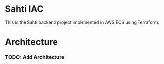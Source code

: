 # Sahti IAC
This is the Sahti backend project implemented in AWS ECS using Terraform. 
# Architecture
### TODO: Add Architecture